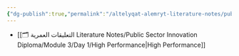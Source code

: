 ```yaml
---
{"dg-publish":true,"permalink":"/altelyqat-alemryt-literature-notes/public-sector-innovation-diploma/module-3/day-1/day-1/"}
---
```



-  [[🗂️ التعليقات العمرية Literature Notes/Public Sector Innovation Diploma/Module 3/Day 1/High Performance\|High Performance]]

